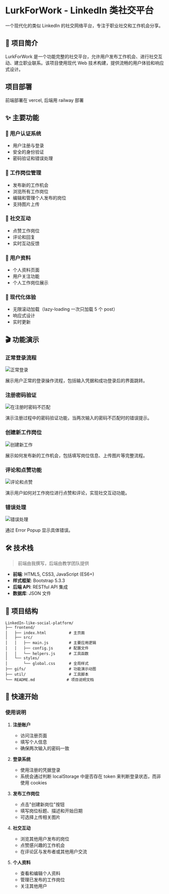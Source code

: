 # LurkForWork - LinkedIn 类社交平台

一个现代化的类似 LinkedIn 的社交网络平台，专注于职业社交和工作机会分享。

## 📝 项目简介

LurkForWork 是一个功能完整的社交平台，允许用户发布工作机会、进行社交互动、建立职业联系。该项目使用现代 Web 技术构建，提供流畅的用户体验和响应式设计。

## 项目部署

前端部署在 vercel, 后端用 railway 部署

## ✨ 主要功能

### 🔐 用户认证系统

- 用户注册与登录
- 安全的身份验证
- 密码验证和错误处理

### 💼 工作岗位管理

- 发布新的工作机会
- 浏览所有工作岗位
- 编辑和管理个人发布的岗位
- 支持图片上传

### 💬 社交互动

- 点赞工作岗位
- 评论和回复
- 实时互动反馈

### 👤 用户资料

- 个人资料页面
- 用户关注功能
- 个人工作岗位展示

### 🔄 现代化体验

- 无限滚动加载（lazy-loading 一次只加载 5 个 post）
- 响应式设计
- 实时更新

## 🎬 功能演示

### 正常登录流程

![正常登录](gifs/normal_login.gif)

展示用户正常的登录操作流程，包括输入凭据和成功登录后的界面跳转。

### 注册密码验证

![在注册时密码不匹配](gifs/password_not_match_register.gif)

演示注册过程中的密码验证功能，当两次输入的密码不匹配时的错误提示。

### 创建新工作岗位

![创建新工作](gifs/create_new_job.gif)

展示如何发布新的工作机会，包括填写岗位信息、上传图片等完整流程。

### 评论和点赞功能

![评论和点赞](gifs/comment_and_like.gif)

演示用户如何对工作岗位进行点赞和评论，实现社交互动功能。

### 错误处理

![错误处理](gifs/error.gif)

通过 Error Popup 显示具体错误。

## 🛠️ 技术栈

> 前端由我撰写，后端由教学团队提供

- **前端**: HTML5, CSS3, JavaScript (ES6+)
- **样式框架**: Bootstrap 5.3.3
- **后端 API**: RESTful API 集成
- **数据库**: JSON 文件

## 📁 项目结构

```
LinkedIn-like-social-platform/
├── frontend/
│   ├── index.html          # 主页面
│   ├── src/
│   │   ├── main.js         # 主要应用逻辑
│   │   ├── config.js       # 配置文件
│   │   └── helpers.js      # 工具函数
│   └── styles/
│       └── global.css      # 全局样式
├── gifs/                   # 功能演示动图
├── util/                   # 工具脚本
└── README.md              # 项目说明文档
```

## 🚀 快速开始

### 使用说明

1. **注册账户**

   - 访问注册页面
   - 填写个人信息
   - 确保两次输入的密码一致

2. **登录系统**

   - 使用注册的凭据登录
   - 系统会通过判断 localStorage 中是否存在 token 来判断登录状态，而非使用 cookies

3. **发布工作岗位**

   - 点击"创建新岗位"按钮
   - 填写岗位标题、描述和开始日期
   - 可选择上传相关图片

4. **社交互动**

   - 浏览其他用户发布的岗位
   - 点赞感兴趣的工作机会
   - 在评论区与发布者或其他用户交流

5. **个人资料**
   - 查看和编辑个人资料
   - 管理已发布的工作岗位
   - 关注其他用户
